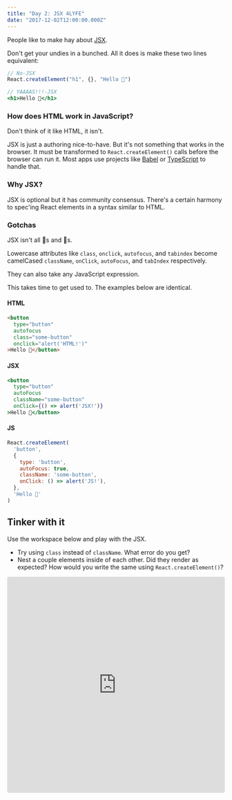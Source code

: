 ```yaml
---
title: "Day 2: JSX 4LYFE"
date: "2017-12-02T12:00:00.000Z"
---
```


<div class="measure">

People like to make hay about [JSX](https://facebook.github.io/jsx/).

Don't get your undies in a bunched. All it does is make these two lines equivalent:

```jsx
// No-JSX
React.createElement("h1", {}, "Hello 🎄")

// YAAAAS!!!-JSX
<h1>Hello 🎄</h1>
```

### How does HTML work in JavaScript?

Don't think of it like HTML, it isn't.

JSX is just a authoring nice-to-have.
But it's not something that works in the browser.
It must be transformed to `React.createElement()` calls before the browser can run it.
Most apps use projects like [Babel](http://babeljs.io/) or
[TypeScript](http://www.typescriptlang.org/) to handle that.

### Why JSX?

JSX is optional but it has community consensus.
There's a certain harmony to spec'ing React elements in a syntax similar to HTML.

### Gotchas

JSX isn't all 🦄s and 🌈s.

Lowercase attributes like `class`, `onclick`, `autofocus`, and `tabindex` become camelCased `className`, `onClick`, `autoFocus`, and `tabIndex` respectively.

They can also take any JavaScript expression.

This takes time to get used to.
The examples below are identical.

#### HTML

```html
<button
  type="button"
  autofocus
  class="some-button"
  onclick="alert('HTML!')"
>Hello 🎄</button>
```

#### JSX

```jsx
<button
  type="button"
  autoFocus
  className="some-button"
  onClick={() => alert('JSX!')}
>Hello 🎄</button>
```

#### JS

```js
React.createElement(
  'button',
  {
    type: 'button',
    autoFocus: true,
    className: 'some-button',
    onClick: () => alert('JS!'),
  },
  'Hello 🎄'
)
```

## Tinker with it

Use the workspace below and play with the JSX.

* Try using `class` instead of `className`. What error do you get?
* Nest a couple elements inside of each other. Did they render as expected? How would you write the same using `React.createElement()`?

</div>

<iframe src="https://codesandbox.io/embed/jnkm0pkm7v" style="width:100%; height:500px; border:0; border-radius: 4px; overflow:hidden;" sandbox="allow-modals allow-forms allow-popups allow-scripts allow-same-origin"></iframe>
